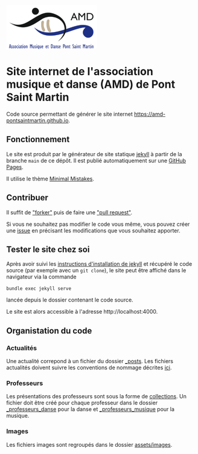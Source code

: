 ![logo AMD](/assets/images/logo-transparent.png)

# Site internet de l'association musique et danse (AMD) de Pont Saint Martin

Code source permettant de générer le site internet https://amd-pontsaintmartin.github.io.

## Fonctionnement

Le site est produit par le générateur de site statique [jekyll](https://jekyllrb.com/) à partir de la branche `main` de ce dépôt. 
Il est publié automatiquement sur une [GitHub Pages](https://pages.github.com/).

Il utilise le thème [Minimal Mistakes](https://mmistakes.github.io/minimal-mistakes/).

## Contribuer

Il suffit de ["forker"](https://docs.github.com/fr/pull-requests/collaborating-with-pull-requests/working-with-forks/fork-a-repo) puis de faire une ["pull request"](https://docs.github.com/fr/pull-requests/collaborating-with-pull-requests/proposing-changes-to-your-work-with-pull-requests/creating-a-pull-request).

Si vous ne souhaitez pas modifier le code vous même, vous pouvez créer une [issue](https://github.com/amd-pontsaintmartin/amd-pontsaintmartin.github.io/issues) en précisant les modifications que vous souhaitez apporter.

## Tester le site chez soi

Après avoir suivi les [instructions d'installation de jekyll](https://jekyllrb.com/docs/installation/) et récupéré le code source (par exemple avec un `git clone`), le site peut être affiché dans le navigateur via la commande

```shell
bundle exec jekyll serve
```
lancée depuis le dossier contenant le code source.

Le site est alors accessible à l'adresse http://localhost:4000.


## Organistation du code

### Actualités

Une actualité correpond à un fichier du dossier [_posts](_posts). Les fichiers actualités doivent suivre les conventions de nommage décrites [ici](https://jekyllrb.com/docs/posts/).

### Professeurs

Les présentations des professeurs sont sous la forme de [collections](https://jekyllrb.com/docs/collections/).
Un fichier doit être créé pour chaque professeur dans le dossier [_professeurs_danse](_professeurs_danse) pour la danse et [_professeurs_musique](_professeurs_musique) pour la musique.

### Images

Les fichiers images sont regroupés dans le dossier [assets/images](assets/images).
